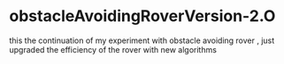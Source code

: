# obstacleAvoidingRoverVersion-2.O
this the continuation of my experiment with obstacle avoiding rover , just upgraded the efficiency of the rover  with new algorithms  

